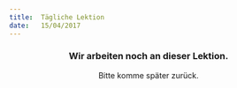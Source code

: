 ```yaml
---
title:  Tägliche Lektion
date:   15/04/2017
---
```


### <center>Wir arbeiten noch an dieser Lektion.</center>
<center>Bitte komme später zurück.</center>